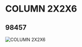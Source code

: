 # COLUMN 2X2X6
## 98457
![COLUMN 2X2X6](https://lc-www-live-s.legocdn.com/media/bricks/5/2/6020987.jpg)